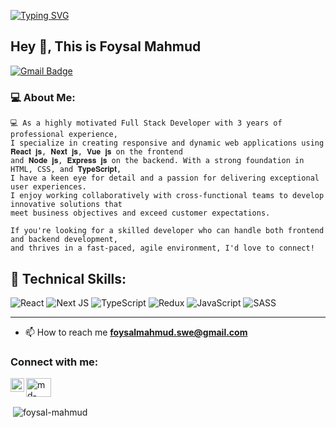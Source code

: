 [![Typing SVG](https://readme-typing-svg.demolab.com?font=Fira+Code&weight=600&size=27&pause=1000&color=F11A60&center=true&random=false&width=700&height=100&lines=Welcome+To+Foysal+Mahmud+Github+Profile)](https://git.io/typing-svg)

## Hey 👋, This is Foysal Mahmud
[![Gmail Badge](https://img.shields.io/badge/-foysalmahmud.swe@gmail.com-c14438?style=flat&logo=Gmail&logoColor=white&link=mailto:foysalmahmud.swe@gmail.com)](mailto:foysalmahmud.swe@gmail.com) 


<h3 align="left"> 💻 About Me: </h3>

    💻 As a highly motivated Full Stack Developer with 3 years of professional experience, 
    I specialize in creating responsive and dynamic web applications using 𝐑𝐞𝐚𝐜𝐭 𝐣𝐬, 𝐍𝐞𝐱𝐭 𝐣𝐬, 𝐕𝐮𝐞 𝐣𝐬 on the frontend 
    and 𝐍𝐨𝐝𝐞 𝐣𝐬, 𝐄𝐱𝐩𝐫𝐞𝐬𝐬 𝐣𝐬 on the backend. With a strong foundation in HTML, CSS, and 𝐓𝐲𝐩𝐞𝐒𝐜𝐫𝐢𝐩𝐭, 
    I have a keen eye for detail and a passion for delivering exceptional user experiences. 
    I enjoy working collaboratively with cross-functional teams to develop innovative solutions that 
    meet business objectives and exceed customer expectations. 
    
    If you're looking for a skilled developer who can handle both frontend and backend development, 
    and thrives in a fast-paced, agile environment, I'd love to connect!

 ## 🔰 Technical Skills:
 ![React](https://img.shields.io/badge/react-%2320232a.svg?style=for-the-badge&logo=react&logoColor=%2361DAFB)
 ![Next JS](https://img.shields.io/badge/Next-black?style=for-the-badge&logo=next.js&logoColor=white)
 ![TypeScript](https://img.shields.io/badge/typescript-%23007ACC.svg?style=for-the-badge&logo=typescript&logoColor=white)
 ![Redux](https://img.shields.io/badge/redux-%23593d88.svg?style=for-the-badge&logo=redux&logoColor=white)
 ![JavaScript](https://img.shields.io/badge/javascript-%23323330.svg?style=for-the-badge&logo=javascript&logoColor=%23F7DF1E)
 ![SASS](https://img.shields.io/badge/SASS-hotpink.svg?style=for-the-badge&logo=SASS&logoColor=white)
    
------------------------------------------------------------------
- 📫 How to reach me **foysalmahmud.swe@gmail.com**

<h3 align="left">Connect with me:</h3>
<p align="left">
  <a target="_blank" href="mailto:foysalmahmud.cse28@gmail.com">
  <img align="left" alt="Gmail" width="22px" src="https://cdn.jsdelivr.net/npm/simple-icons@v3/icons/gmail.svg" />
</a>
<a href="https://linkedin.com/in/md-foysal-mahmud" target="blank"><img align="center" src="https://cdn.jsdelivr.net/npm/simple-icons@3.0.1/icons/linkedin.svg" alt="md-foysal-mahmud" height="30" width="40" /></a>
  
</p>

<p>&nbsp;<img align="center" src="https://github-readme-stats.vercel.app/api?username=foysal-mahmud&show_icons=true&locale=en" alt="foysal-mahmud" /></p>
